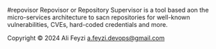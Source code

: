 #repovisor
 Repovisor or Repository Supervisor  is a tool based aon the micro-services architecture to sacn repositories for well-known vulnerabilities, CVEs, hard-coded credentials and more.

 Copyright © 2024 Ali Feyzi a.feyzi.devops@gmail.com
